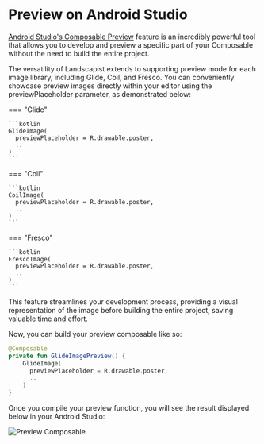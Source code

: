 # Preview on Android Studio

[Android Studio's Composable Preview](https://developer.android.com/jetpack/compose/tooling/previews) feature is an incredibly powerful tool that allows you to develop and preview a specific part of your Composable without the need to build the entire project.

The versatility of Landscapist extends to supporting preview mode for each image library, including Glide, Coil, and Fresco. You can conveniently showcase preview images directly within your editor using the previewPlaceholder parameter, as demonstrated below:

=== "Glide"

    ```kotlin
    GlideImage(
      previewPlaceholder = R.drawable.poster,
      ..
    )
    ```

=== "Coil"

    ```kotlin
    CoilImage(
      previewPlaceholder = R.drawable.poster,
      ..
    )
    ```

=== "Fresco"

    ```kotlin
    FrescoImage(
      previewPlaceholder = R.drawable.poster,
      ..
    )
    ```

This feature streamlines your development process, providing a visual representation of the image before building the entire project, saving valuable time and effort.

Now, you can build your preview composable like so:

```kotlin
@Composable
private fun GlideImagePreview() {
    GlideImage(
      previewPlaceholder = R.drawable.poster,
      ..
    )
}
```

Once you compile your preview function, you will see the result displayed below in your Android Studio:

![Preview Composable](https://user-images.githubusercontent.com/24237865/148672035-6a82eba5-900c-44ee-a42c-acbf8038d0ab.png)